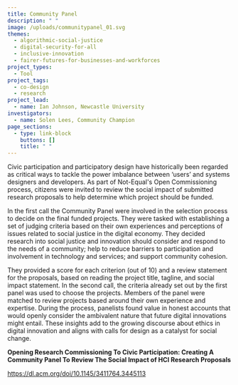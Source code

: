 ```yaml
---
title: Community Panel
description: " "
image: /uploads/communitypanel_01.svg
themes:
  - algorithmic-social-justice
  - digital-security-for-all
  - inclusive-innovation
  - fairer-futures-for-businesses-and-workforces
project_types:
  - Tool
project_tags:
  - co-design
  - research
project_lead:
  - name: Ian Johnson, Newcastle University
investigators:
  - name: Solen Lees, Community Champion
page_sections:
  - type: link-block
    buttons: []
    title: " "
---
```

Civic participation and participatory design have historically been regarded as critical ways to tackle the power imbalance between ‘users’ and systems designers and developers. As part of Not-Equal's Open Commissioning process, citizens were invited to review the social impact of submitted research proposals to help determine which project should be funded. 

In the first call the Community Panel were involved in the selection process to decide on the final funded projects. They were tasked with establishing a set of judging criteria based on their own experiences and perceptions of issues related to social justice in the digital economy. They decided research into social justice and innovation should consider and respond to the needs of a community; help to reduce barriers to participation and involvement in technology and services; and support community cohesion. 

They provided a score for each criterion (out of 10) and a review statement for the proposals, based on reading the project title, tagline, and social impact statement. In the second call, the criteria already set out by the first panel was used to choose the projects. Members of the panel were matched to review projects based around their own experience and expertise. During the process, panelists found value in honest accounts that would openly consider the ambivalent nature that future digital innovations might entail. These insights add to the growing discourse about ethics in digital innovation and aligns with calls for design as a catalyst for social change.

**Opening Research Commissioning To Civic Participation: Creating A Community Panel To Review The Social Impact of HCI Research Proposals**

<https://dl.acm.org/doi/10.1145/3411764.3445113>